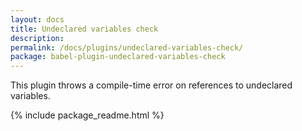 ```yaml
---
layout: docs
title: Undeclared variables check
description:
permalink: /docs/plugins/undeclared-variables-check/
package: babel-plugin-undeclared-variables-check
---
```


This plugin throws a compile-time error on references to undeclared variables.

{% include package_readme.html %}